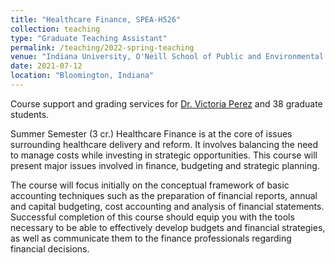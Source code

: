 ```yaml
---
title: "Healthcare Finance, SPEA-H526"
collection: teaching
type: "Graduate Teaching Assistant"
permalink: /teaching/2022-spring-teaching
venue: "Indiana University, O'Neill School of Public and Environmental Affairs"
date: 2021-07-12
location: "Bloomington, Indiana"
---
```

Course support and grading services for [Dr. Victoria Perez](https://ysph.yale.edu/profile/victoria-perez/) and 38 graduate students.

Summer Semester (3 cr.)
Healthcare Finance is at the core of issues surrounding healthcare delivery and reform. It involves balancing the need to manage costs while investing in strategic opportunities. This course will present major issues involved in finance, budgeting and strategic planning.  

The course will focus initially on the conceptual framework of basic accounting techniques such as the preparation of financial reports, annual and capital budgeting, cost accounting and analysis of financial statements. Successful completion of this course should equip you with the tools necessary to be able to effectively develop budgets and financial strategies, as well as communicate them to the finance professionals regarding financial decisions.
